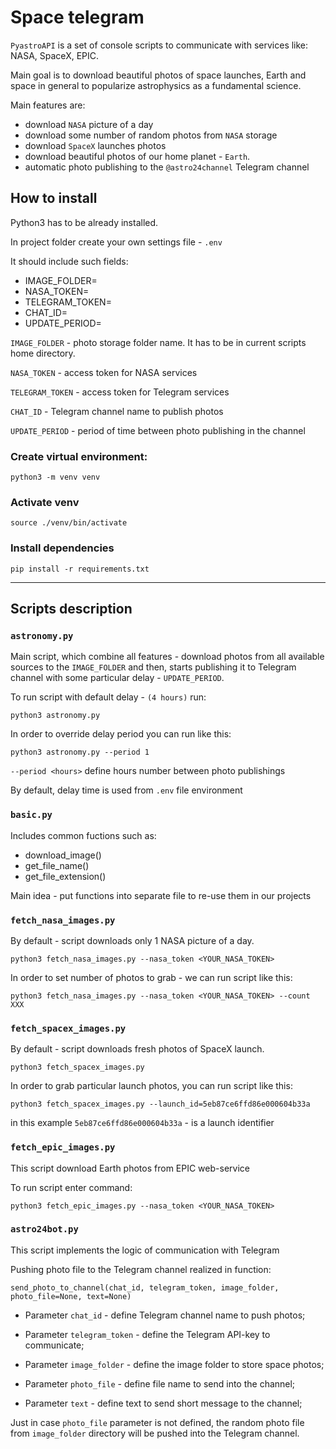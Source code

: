 # Space telegram

`PyastroAPI` is a set of console scripts to communicate with services like: NASA, SpaceX, EPIC. 

Main goal is to download beautiful photos of space launches, Earth and space in general to popularize astrophysics as a fundamental science. 

Main features are: 
+ download `NASA` picture of a day
+ download some number of random photos from `NASA` storage
+ download `SpaceX` launches photos
+ download beautiful photos of our home planet - `Earth`.
+ automatic photo publishing to the `@astro24channel` Telegram channel

## How to install

Python3 has to be already installed. 

In project folder create your own settings file - `.env`

It should include such fields:

+ IMAGE_FOLDER=
+ NASA_TOKEN=
+ TELEGRAM_TOKEN=
+ CHAT_ID=
+ UPDATE_PERIOD=

`IMAGE_FOLDER` - photo storage folder name. It has to be in current scripts home directory.

`NASA_TOKEN` - access token for NASA services

`TELEGRAM_TOKEN` - access token for Telegram services

`CHAT_ID` - Telegram channel name to publish photos

`UPDATE_PERIOD` - period of time between photo publishing in the channel


### Create virtual environment:
```
python3 -m venv venv
```

### Activate venv
```
source ./venv/bin/activate
```

### Install dependencies
```
pip install -r requirements.txt
```

---

## Scripts description

### `astronomy.py`

Main script, which combine all features - download photos from all available sources to the `IMAGE_FOLDER` and then, starts publishing it to Telegram channel with some particular delay - `UPDATE_PERIOD`.

To run script with default delay - `(4 hours)` run:
```
python3 astronomy.py
```

In order to override delay period you can run like this:
```
python3 astronomy.py --period 1
```

`--period <hours>` define hours number between photo publishings

By default, delay time is used from `.env` file environment

### `basic.py`

Includes common fuctions such as: 
+ download_image()
+ get_file_name()
+ get_file_extension() 

Main idea - put functions into separate file to re-use  them in our projects

### `fetch_nasa_images.py`
By default - script downloads only 1 NASA picture of a day. 

```
python3 fetch_nasa_images.py --nasa_token <YOUR_NASA_TOKEN>
```

In order to set number of photos to grab - we can run script like this:

```
python3 fetch_nasa_images.py --nasa_token <YOUR_NASA_TOKEN> --count XXX
```


### `fetch_spacex_images.py`
By default - script downloads fresh photos of SpaceX launch. 

```
python3 fetch_spacex_images.py
```

In order to grab particular launch photos, you can run script like this:

```
python3 fetch_spacex_images.py --launch_id=5eb87ce6ffd86e000604b33a
```

in this example `5eb87ce6ffd86e000604b33a` - is a launch identifier


### `fetch_epic_images.py`

This script download Earth photos from EPIC web-service

To run script enter command:
```
python3 fetch_epic_images.py --nasa_token <YOUR_NASA_TOKEN>
```

### `astro24bot.py`

This script implements the logic of communication with Telegram

Pushing photo file to the Telegram channel realized in function:

`send_photo_to_channel(chat_id, telegram_token, image_folder, photo_file=None, text=None)`

+ Parameter `chat_id` - define Telegram channel name to push photos;

+ Parameter `telegram_token` - define the Telegram API-key to communicate;

+ Parameter `image_folder` - define the image folder to store space photos;

+ Parameter `photo_file` -  define file name to send into the channel;

+ Parameter `text`  - define text to send short message to the channel;

Just in case `photo_file` parameter is not defined, the random photo file from `image_folder` directory will be pushed into the Telegram channel.
